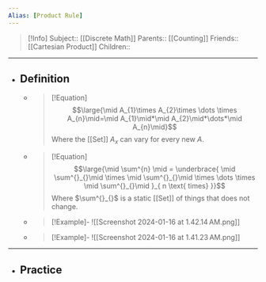 ```yaml
---
Alias: [Product Rule]
---
```

> [!Info]
> Subject:: [[Discrete Math]]
> Parents:: [[Counting]]
> Friends:: [[Cartesian Product]]
> Children:: 
---
- ## Definition
	- > [!Equation]
	  > $$\large{\mid A_{1}\times A_{2}\times \dots \times A_{n}\mid=\mid A_{1}\mid*\mid A_{2}\mid*\dots*\mid A_{n}\mid}$$
	  > Where the [[Set]] $A_{x}$ can vary for every new $A$.
	- > [!Equation]
	  > $$\large{\mid \sum^{n} \mid = \underbrace{ \mid \sum^{}_{}\mid \times \mid \sum^{}_{}\mid \times \dots \times \mid \sum^{}_{}\mid }_{ n \text{ times} }}$$
	  > Where $\sum^{}_{}$ is a static [[Set]] of things that does not change.
	- > [!Example]-
	  > ![[Screenshot 2024-01-16 at 1.42.14 AM.png]]
	- > [!Example]-
	  > ![[Screenshot 2024-01-16 at 1.41.23 AM.png]]
---
- ## Practice